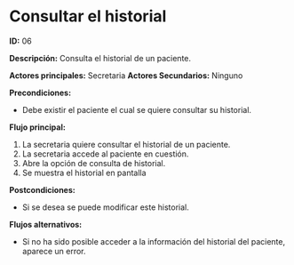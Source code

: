 # Consultar el historial

**ID:** 06

**Descripción:** Consulta el historial de un paciente.

**Actores principales:** Secretaria
**Actores Secundarios:** Ninguno

**Precondiciones:**
* Debe existir el paciente el cual se quiere consultar su historial.

**Flujo principal:**
1. La secretaria quiere consultar el historial de un paciente.
2. La secretaria accede al paciente en cuestión.
3. Abre la opción de consulta de historial.
4. Se muestra el historial en pantalla

**Postcondiciones:**

* Si se desea se puede modificar este historial.

**Flujos alternativos:**

* Si no ha sido posible acceder a la información del historial del paciente, aparece un error.
